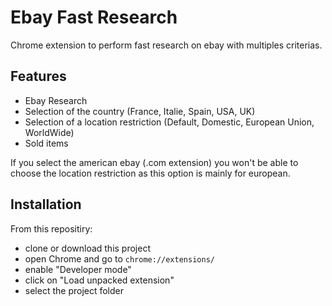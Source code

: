 # Ebay Fast Research

Chrome extension to perform fast research on ebay with multiples criterias.

## Features

- Ebay Research
- Selection of the country (France, Italie, Spain, USA, UK)
- Selection of a location restriction (Default, Domestic, European Union, WorldWide)
- Sold items

If you select the american ebay (.com extension) you won't be able to choose the location restriction as this option is mainly for european.

## Installation

From this repositiry:
- clone or download this project
- open Chrome and go to `chrome://extensions/`
- enable "Developer mode"
- click on "Load unpacked extension"
- select the project folder